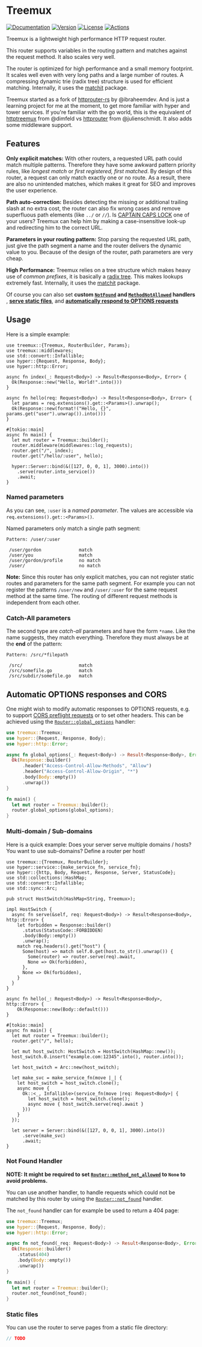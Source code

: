 # Treemux

[![Documentation](https://img.shields.io/badge/docs-0.1.1-4d76ae?style=for-the-badge)](https://docs.rs/treemux/0.1.1)
[![Version](https://img.shields.io/crates/v/treemux?style=for-the-badge)](https://crates.io/crates/treemux)
[![License](https://img.shields.io/crates/l/treemux?style=for-the-badge)](https://crates.io/crates/treemux)
[![Actions](https://img.shields.io/github/workflow/status/casualjim/rs-treemux/Rust/master?style=for-the-badge)](https://github.com/casualjim/rs-treemux/actions)

Treemux is a lightweight high performance HTTP request router.

This router supports variables in the routing pattern and matches against the request method. It also scales very well.

The router is optimized for high performance and a small memory footprint. It scales well even with very long paths and a large number of routes. A compressing dynamic trie (radix tree) structure is used for efficient matching. Internally, it uses the [matchit](https://github.com/ibraheemdev/matchit) package.

Treemux started as a fork of [httprouter-rs](https://github.com/ibraheemdev/httprouter-rs) by @ibraheemdev. And is just a learning project for me at the moment, to get more familiar with hyper and tower services.
If you're familiar with the go world, this is the equivalent of [httptreemux](https://github.com/dimfeld/httptreemux) from @dimfeld vs [httprouter](https://github.com/julienschmidt/httprouter) from @julienschmidt. It also adds some middleware support.

## Features

**Only explicit matches:** With other routers, a requested URL path could match multiple patterns. Therefore they have some awkward pattern priority rules, like *longest match* or *first registered, first matched*. By design of this router, a request can only match exactly one or no route. As a result, there are also no unintended matches, which makes it great for SEO and improves the user experience.

**Path auto-correction:** Besides detecting the missing or additional trailing slash at no extra cost, the router can also fix wrong cases and remove superfluous path elements (like `../` or `//`). Is [CAPTAIN CAPS LOCK](http://www.urbandictionary.com/define.php?term=Captain+Caps+Lock) one of your users? Treemux can help him by making a case-insensitive look-up and redirecting him to the correct URL.

**Parameters in your routing pattern:** Stop parsing the requested URL path, just give the path segment a name and the router delivers the dynamic value to you. Because of the design of the router, path parameters are very cheap.

**High Performance:** Treemux relies on a tree structure which makes heavy use of *common prefixes*, it is basically a [radix tree](https://en.wikipedia.org/wiki/Radix_tree). This makes lookups extremely fast. Internally, it uses the [matchit](https://github.com/ibraheemdev/matchit) package.

Of course you can also set **custom [`NotFound`](https://docs.rs/treemux/newest/treemux/router/struct.Router.html#structfield.not_found) and  [`MethodNotAllowed`](https://docs.rs/treemux/newest/treemux/router/struct.Router.html#structfield.method_not_allowed) handlers** , [**serve static files**](https://docs.rs/treemux/newest/treemux/router/struct.Router.html#method.serve_files), and [**automatically respond to OPTIONS requests**](https://docs.rs/treemux/newest/treemux/router/struct.Router.html#structfield.global_options)

## Usage

Here is a simple example:

```rust,no_run
use treemux::{Treemux, RouterBuilder, Params};
use treemux::middlewares;
use std::convert::Infallible;
use hyper::{Request, Response, Body};
use hyper::http::Error;

async fn index(_: Request<Body>) -> Result<Response<Body>, Error> {
  Ok(Response::new("Hello, World!".into()))
}

async fn hello(req: Request<Body>) -> Result<Response<Body>, Error> {
  let params = req.extensions().get::<Params>().unwrap();
  Ok(Response::new(format!("Hello, {}", params.get("user").unwrap()).into()))
}

#[tokio::main]
async fn main() {
  let mut router = Treemux::builder();
  router.middleware(middlewares::log_requests);
  router.get("/", index);
  router.get("/hello/:user", hello);

  hyper::Server::bind(&([127, 0, 0, 1], 3000).into())
    .serve(router.into_service())
    .await;
}
```

### Named parameters

As you can see, `:user` is a *named parameter*. The values are accessible via `req.extensions().get::<Params>()`.

Named parameters only match a single path segment:

```ignore
Pattern: /user/:user

 /user/gordon              match
 /user/you                 match
 /user/gordon/profile      no match
 /user/                    no match
```

**Note:** Since this router has only explicit matches, you can not register static routes and parameters for the same path segment. For example you can not register the patterns `/user/new` and `/user/:user` for the same request method at the same time. The routing of different request methods is independent from each other.

### Catch-All parameters

The second type are *catch-all* parameters and have the form `*name`. Like the name suggests, they match everything. Therefore they must always be at the **end** of the pattern:

```ignore
Pattern: /src/*filepath

 /src/                     match
 /src/somefile.go          match
 /src/subdir/somefile.go   match
```

## Automatic OPTIONS responses and CORS

One might wish to modify automatic responses to OPTIONS requests, e.g. to support [CORS preflight requests](https://developer.mozilla.org/en-US/docs/Glossary/preflight_request) or to set other headers. This can be achieved using the [`Router::global_options`](https://docs.rs/treemux/newest/treemux/router/struct.Router.html#structfield.global_options) handler:

```rust
use treemux::Treemux;
use hyper::{Request, Response, Body};
use hyper::http::Error;

async fn global_options(_: Request<Body>) -> Result<Response<Body>, Error> {
  Ok(Response::builder()
      .header("Access-Control-Allow-Methods", "Allow")
      .header("Access-Control-Allow-Origin", "*")
      .body(Body::empty())
      .unwrap())
}

fn main() {
  let mut router = Treemux::builder();
  router.global_options(global_options);
}
```

### Multi-domain / Sub-domains

Here is a quick example: Does your server serve multiple domains / hosts? You want to use sub-domains? Define a router per host!

```rust,no_run
use treemux::{Treemux, RouterBuilder};
use hyper::service::{make_service_fn, service_fn};
use hyper::{http, Body, Request, Response, Server, StatusCode};
use std::collections::HashMap;
use std::convert::Infallible;
use std::sync::Arc;

pub struct HostSwitch(HashMap<String, Treemux>);

impl HostSwitch {
  async fn serve(&self, req: Request<Body>) -> Result<Response<Body>, http::Error> {
    let forbidden = Response::builder()
      .status(StatusCode::FORBIDDEN)
      .body(Body::empty())
      .unwrap();
    match req.headers().get("host") {
      Some(host) => match self.0.get(host.to_str().unwrap()) {
        Some(router) => router.serve(req).await,
        None => Ok(forbidden),
      },
      None => Ok(forbidden),
    }
  }
}

async fn hello(_: Request<Body>) -> Result<Response<Body>, http::Error> {
    Ok(Response::new(Body::default()))
}

#[tokio::main]
async fn main() {
  let mut router = Treemux::builder();
  router.get("/", hello);

  let mut host_switch: HostSwitch = HostSwitch(HashMap::new());
  host_switch.0.insert("example.com:12345".into(), router.into());

  let host_switch = Arc::new(host_switch);
  
  let make_svc = make_service_fn(move |_| {
    let host_switch = host_switch.clone();
    async move {
      Ok::<_, Infallible>(service_fn(move |req: Request<Body>| {
        let host_switch = host_switch.clone();
        async move { host_switch.serve(req).await }
      }))
    }
  });

  let server = Server::bind(&([127, 0, 0, 1], 3000).into())
      .serve(make_svc)
      .await;
}
```

### Not Found Handler

**NOTE: It might be required to set [`Router::method_not_allowed`](https://docs.rs/treemux/newest/treemux/router/struct.Treemux.html#structfield.handle_method_not_allowed) to `None` to avoid problems.**

You can use another handler, to handle requests which could not be matched by this router by using the [`Router::not_found`](https://docs.rs/treemux/newest/treemux/router/struct.Router.html#structfield.not_found) handler.

The `not_found` handler can for example be used to return a 404 page:

```rust
use treemux::Treemux;
use hyper::{Request, Response, Body};
use hyper::http::Error;

async fn not_found(_req: Request<Body>) -> Result<Response<Body>, Error> {
  Ok(Response::builder()
    .status(404)
    .body(Body::empty())
    .unwrap())
}

fn main() {
  let mut router = Treemux::builder();
  router.not_found(not_found);
}
```

### Static files

You can use the router to serve pages from a static file directory:

```rust
// TODO
```
